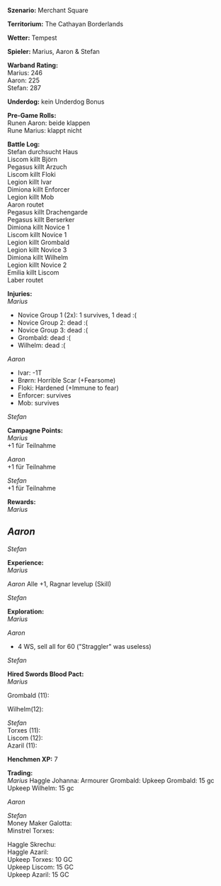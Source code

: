 **Szenario:** Merchant Square  

**Territorium:** The Cathayan Borderlands  

**Wetter:**  Tempest  

**Spieler:** Marius, Aaron & Stefan

**Warband Rating:**  
Marius: 246  
Aaron: 225  
Stefan: 287       

**Underdog:** kein Underdog Bonus   

**Pre-Game Rolls:**  
Runen Aaron: beide klappen  
Rune Marius: klappt nicht  

**Battle Log:**  
Stefan durchsucht Haus  
Liscom killt Björn  
Pegasus killt Arzuch  
Liscom killt Floki  
Legion killt Ivar  
Dimiona killt Enforcer  
Legion killt Mob  
Aaron routet  
Pegasus killt Drachengarde  
Pegasus killt Berserker  
Dimiona killt Novice 1  
Liscom killt Novice 1  
Legion killt Grombald  
Legion killt Novice 3  
Dimiona killt Wilhelm  
Legion killt Novice 2  
Emilia killt Liscom  
Laber routet  

**Injuries:**  
*Marius*
* Novice Group 1 (2x): 1 survives, 1 dead :(
* Novice Group 2: dead :(
* Novice Group 3: dead :(
* Grombald: dead :(
* Wilhelm: dead :(

*Aaron*
* Ivar: -1T
* Brørn: Horrible Scar (+Fearsome)
* Floki: Hardened (+Immune to fear)
* Enforcer: survives
* Mob: survives

*Stefan*  

**Campagne Points:**  
*Marius*  
+1 für Teilnahme  

*Aaron*  
+1 für Teilnahme  

*Stefan*  
+1 für Teilnahme  

**Rewards:**  
*Marius*   

*Aaron*
-

*Stefan*   

**Experience:**  
*Marius*   

*Aaron* 
Alle +1, Ragnar levelup (Skill)

*Stefan*   

**Exploration:**  
*Marius* 

*Aaron*  
* 4 WS, sell all for 60 ("Straggler" was useless)

*Stefan*  

**Hired Swords Blood Pact:**  
*Marius*   

Grombald (11): 

Wilhelm(12):  

*Stefan*  
Torxes (11):  
Liscom (12):  
Azaril (11):  

**Henchmen XP:** 
7

**Trading:**  
*Marius* 
Haggle Johanna: 
Armourer Grombald: 
Upkeep Grombald: 15 gc
Upkeep Wilhelm: 15 gc 


*Aaron*  

*Stefan*   
Money Maker Galotta:  
Minstrel Torxes:   

Haggle Skrechu:   
Haggle Azaril:   
Upkeep Torxes: 10 GC  
Upkeep Liscom: 15 GC  
Upkeep Azaril: 15 GC  
